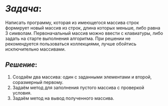 # _**Задача**_: 

Написать программу, которая из имеющегося массива строк формирует новый массив из строк, длина которых меньше, либо равна 3 символам. Первоначальный массив можно ввести с клавиатуры, либо задать на старте выполнения алгоритма. При решении не рекомендуется пользоваться коллекциями, лучше обойтись исключительно массивами.

## _Решение_:

1. Создаём два массива: один с заданными элементами и второй, соразмерный первому.
2. Задаём метод для заполнения пустого массива с проверкой условия.
3. Задаём метод на вывод полученного массива.